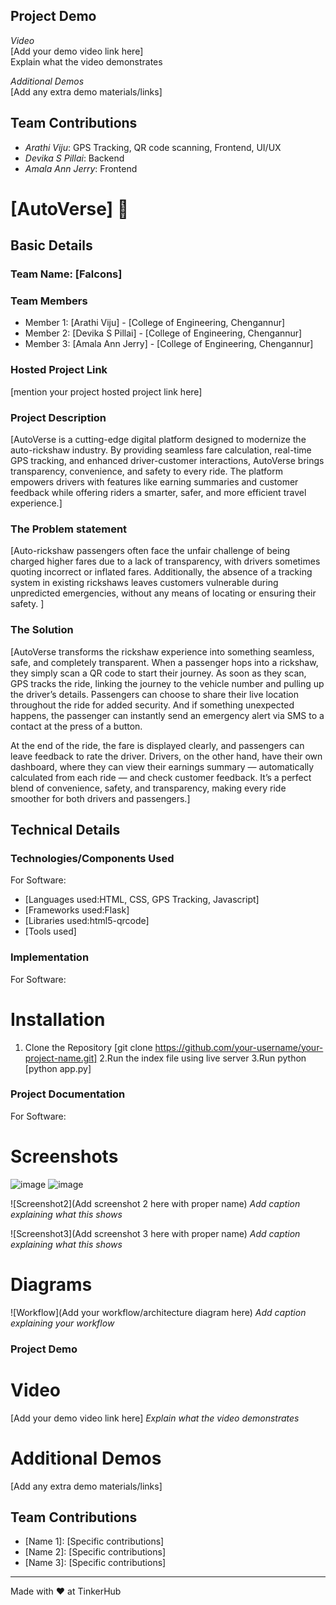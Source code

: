 

## Project Demo

*Video*  
[Add your demo video link here]  
Explain what the video demonstrates

*Additional Demos*  
[Add any extra demo materials/links]

## Team Contributions

- *Arathi Viju*: GPS Tracking, QR code scanning, Frontend, UI/UX
- *Devika S Pillai*: Backend
- *Amala Ann Jerry*: Frontend


# [AutoVerse] 🎯


## Basic Details
### Team Name: [Falcons]


### Team Members
- Member 1: [Arathi Viju] - [College of Engineering, Chengannur]
- Member 2: [Devika S Pillai] - [College of Engineering, Chengannur]
- Member 3: [Amala Ann Jerry] - [College of Engineering, Chengannur]

### Hosted Project Link
[mention your project hosted project link here]

### Project Description
[AutoVerse is a cutting-edge digital platform designed to modernize the auto-rickshaw industry. By providing seamless fare calculation, real-time GPS tracking, and enhanced driver-customer interactions, AutoVerse brings transparency, convenience, and safety to every ride. The platform empowers drivers with features like earning summaries and customer feedback while offering riders a smarter, safer, and more efficient travel experience.]

### The Problem statement
[Auto-rickshaw passengers often face the unfair challenge of being charged higher fares due to a lack of transparency, with drivers sometimes quoting incorrect or inflated fares. Additionally, the absence of a tracking system in existing rickshaws leaves customers vulnerable during unpredicted emergencies, without any means of locating or ensuring their safety. ]

### The Solution
[AutoVerse transforms the rickshaw experience into something seamless, safe, and completely transparent. When a passenger hops into a rickshaw, they simply scan a QR code to start their journey. As soon as they scan, GPS tracks the ride, linking the journey to the vehicle number and pulling up the driver’s details. Passengers can choose to share their live location throughout the ride for added security. And if something unexpected happens, the passenger can instantly send an emergency alert via SMS to a contact at the press of a button.

At the end of the ride, the fare is displayed clearly, and passengers can leave feedback to rate the driver. Drivers, on the other hand, have their own dashboard, where they can view their earnings summary — automatically calculated from each ride — and check customer feedback. It’s a perfect blend of convenience, safety, and transparency, making every ride smoother for both drivers and passengers.]

## Technical Details
### Technologies/Components Used
For Software:
- [Languages used:HTML, CSS, GPS Tracking, Javascript]
- [Frameworks used:Flask]
- [Libraries used:html5-qrcode]
- [Tools used]



### Implementation
For Software:
# Installation
1. Clone the Repository
[git clone https://github.com/your-username/your-project-name.git]
2.Run the index file using live server
3.Run python
[python app.py]


### Project Documentation
For Software:

# Screenshots 

![image](https://github.com/user-attachments/assets/3377d4d3-3522-4575-a3ac-b54fb07a3552)
![image](https://github.com/user-attachments/assets/b8f6a934-30ae-4d3c-8524-26afd1da4fbf)




![Screenshot2](Add screenshot 2 here with proper name)
*Add caption explaining what this shows*

![Screenshot3](Add screenshot 3 here with proper name)
*Add caption explaining what this shows*

# Diagrams
![Workflow](Add your workflow/architecture diagram here)
*Add caption explaining your workflow*




### Project Demo
# Video
[Add your demo video link here]
*Explain what the video demonstrates*

# Additional Demos
[Add any extra demo materials/links]

## Team Contributions
- [Name 1]: [Specific contributions]
- [Name 2]: [Specific contributions]
- [Name 3]: [Specific contributions]

---
Made with ❤️ at TinkerHub



 
 
